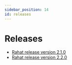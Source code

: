 ```yaml
---
sidebar_position: 14
id: releases
---
```


# Releases

- [Rahat release version 2.1.0](https://rahat.io/software-releases/rahat-release-version-2-1-0/)
- [Rahat release version 2.2.0](https://rahat.io/software-releases/rahat-release-version-2-2-0/)
